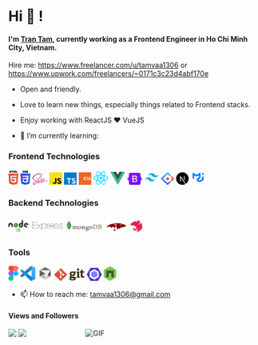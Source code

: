 # Hi 👋 !

#### I'm [Tran Tam](https://github.com/owentr1369), currently working as a Frontend Engineer in Ho Chi Minh City, Vietnam.

Hire me: https://www.freelancer.com/u/tamvaa1306 or https://www.upwork.com/freelancers/~0171c3c23d4abf170e

<!--
**owentr1369/owentr1369** is a ✨ _special_ ✨ repository because its `README.md` (this file) appears on your GitHub profile.

Here are some ideas to get you started:

- 🔭 I’m currently working on ...
- 🌱 I’m currently learning ...
- 👯 I’m looking to collaborate on ...
- 🤔 I’m looking for help with ...
- 💬 Ask me about ...
- 📫 How to reach me: ...
- 😄 Pronouns: ...
- ⚡ Fun fact: ...
-->
- Open and friendly.
- Love to learn new things, especially things related to Frontend stacks.
- Enjoy working with ReactJS ❤ VueJS

- 🌱 I’m currently learning:

### Frontend Technologies

<div>
  <img src ="./images/html-5.svg" alt="HTML5 logo" width="4%" title='HTML5'/>
  <img src ="./images/css-3.svg" alt="CSS3 logo" width="4%" title='CSS3'/>
  <img src ="./images/sass.svg" alt="Sass logo" width="6%" title='Sass'/>
  <img src ="./images/javascript.svg" alt="JavaScript logo" width="5%" title='JavaScript'/>
	<img src ="./images/typescript.png" alt="TypeScript logo" width="5%" title='TypeScript'/>
	<img src ="./images/es6.svg" alt="ES6 logo" width="5%" title='ES6'/>
  <img src ="./images/react.svg" alt="react logo" width="6%" title='React'/>
  <img src ="./images/vuejs.svg.png" alt="vue logo" width="6%" title='Vue'/>
  <img src ="./images/Bootstrap_logo.svg.png" alt="vue logo" width="6%" title='Bootstrap'/>
  <img src ="./images/Tailwind_CSS_Logo.svg.png" alt="vue logo" width="6%" title='TailwindCSS'/>
	<img src ="./images/antd.svg" alt="Ant Design logo" width="5%" title='Ant Design'/>
	  <img src ="./images/next-js.svg" alt="Next.js logo" width="5%" title='Next.js'/>
	  <img src ="./images/mui.png" alt="MUI Design logo" width="6%" title='MUI Design'/>
  </div>
  
  ### Backend Technologies

<div style="display: flex; align-items: center; gap: 8px;">
  <img src ="./images/nodejs.svg" alt="Node logo" width="8%" title='Nodejs'/>
  <img src ="./images/express.svg" alt="express logo" width="12%" title='Express'/>
  <img src ="./images/mongodb.svg" alt="D3 logo" width="14%" title='MongoDB'/>
	  <img src ="./images/mongoose.png" alt="D3 logo" width="8%" title='Mongoose'/>
 <img src ="./images/nestjs.svg" alt="NestJS logo" width="5%" title='NestJS'/>
	
</div>

### Tools

<div>
  <img src ="./images/figma.svg" alt="Figma logo" width="4%" title='Figma'/>
  <img src ="./images/visual-studio-code.svg" alt="VS Code logo" width="6%" title='Visual Studio Code'/>
	<img src ="./images/cursorai.png" alt="Cursor AI logo" width="6%" title='Cursor AI'/>
  <img src ="./images/git.svg" alt="Git logo" width="12%" title='Git'/>
  <img src ="./images/eslint.svg" alt="ESLint logo" width="6%" title='ESLint'/>
  <img src ="./images/nodemon.svg" alt="Nodemon logo" width="5%" title='Nodemon'/> 
</div>

- 📫 How to reach me: tamvaa1306@gmail.com


####  Views and Followers
![](https://i0.wp.com/s1.uphinh.org/2021/09/09/1a1d60ba032fca679a8bb71ebe5fa649.png)
<a href="https://github.com/owentr1369">
    <img src="https://komarev.com/ghpvc/?username=owentr1369">
	</a><a href="https://github.com/owentr1369"></a>
<img align="right" alt="GIF" src="https://i.ibb.co/hGVP0Pc/Chat-GPT-Image-Aug-9-2025-08-56-10-PM.png" width="350px" />
